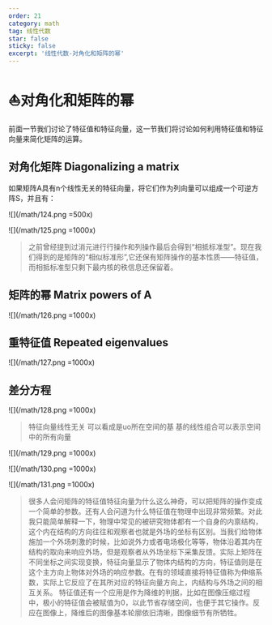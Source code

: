 ```yaml
---
order: 21
category: math
tag: 线性代数
star: false
sticky: false
excerpt: '线性代数-对角化和矩阵的幂'
---
```


# :boat:对角化和矩阵的幂
前面一节我们讨论了特征值和特征向量，这一节我们将讨论如何利用特征值和特征向量来简化矩阵的运算。

## 对角化矩阵 Diagonalizing a matrix 

如果矩阵A具有n个线性无关的特征向量，将它们作为列向量可以组成一个可逆方阵S，并且有：

![](/math/124.png =500x)

![](/math/125.png =1000x)

> 之前曾经提到过消元进行行操作和列操作最后会得到“相抵标准型”。现在我们得到的是矩阵的“相似标准形”,它还保有矩阵操作的基本性质——特征值，而相抵标准型只剩下最内核的秩信息还保留着。

## 矩阵的幂 Matrix powers of A

![](/math/126.png =1000x)

## 重特征值 Repeated eigenvalues

![](/math/127.png =1000x)

## 差分方程

![](/math/128.png =1000x)
> 特征向量线性无关 可以看成是uo所在空间的基 基的线性组合可以表示空间中的所有向量

![](/math/129.png =1000x)

![](/math/130.png =1000x)

![](/math/131.png =1000x)

> 很多人会问矩阵的特征值特征向量为什么这么神奇，可以把矩阵的操作变成一个简单的参数。还有人会问道为什么特征值在物理中出现非常频繁。对此我只能简单解释一下，物理中常见的被研究物体都有一个自身的内禀结构，这个内在结构的方向往往和观察者也就是外场的坐标有区别。当我们给物体施加一个外场刺激的时候，比如说外力或者电场极化等等，物体沿着其内在结构的取向来响应外场，但是观察者从外场坐标下采集反馈。实际上矩阵在不同坐标之间实现变换，特征向量显示了物体内结构的方向，特征值则是在这个主方向上物体对外场的响应参数。在有的领域直接将特征值称为伸缩系数，实际上它反应了在其所对应的特征向量方向上，内结构与外场之间的相互关系。
特征值还有一个应用是作为降维的判据，比如在图像压缩过程中，极小的特征值会被赋值为0，以此节省存储空间，也便于其它操作。反应在图像上，降维后的图像基本轮廓依旧清晰，图像细节有所牺牲。